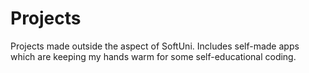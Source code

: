 # Projects
Projects made outside the aspect of SoftUni. Includes self-made apps which are keeping my hands warm for some self-educational coding.
